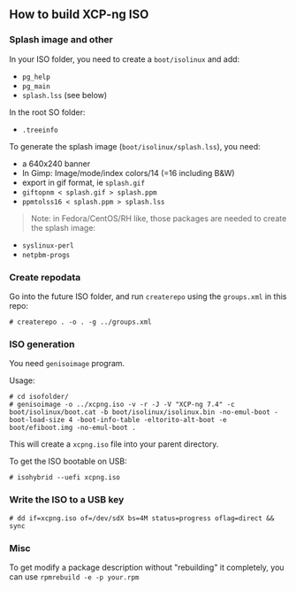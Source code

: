 ## How to build XCP-ng ISO

### Splash image and other

In your ISO folder, you need to create a `boot/isolinux` and add:

* `pg_help`
* `pg_main`
* `splash.lss` (see below)

In the root SO folder:

* `.treeinfo`

To generate the splash image (`boot/isolinux/splash.lss`), you need:

* a 640x240 banner
* In Gimp: Image/mode/index colors/14 (=16 including B&W)
* export in gif format, ie `splash.gif`
* `giftopnm < splash.gif > splash.ppm`
* `ppmtolss16 < splash.ppm > splash.lss`

> Note: in Fedora/CentOS/RH like, those packages are needed to create the splash image:

* `syslinux-perl`
* `netpbm-progs`

### Create repodata

Go into the future ISO folder, and run `createrepo` using the `groups.xml` in this repo:


```
# createrepo . -o . -g ../groups.xml
```

### ISO generation

You need `genisoimage` program.

Usage:

```
# cd isofolder/
# genisoimage -o ../xcpng.iso -v -r -J -V "XCP-ng 7.4" -c boot/isolinux/boot.cat -b boot/isolinux/isolinux.bin -no-emul-boot -boot-load-size 4 -boot-info-table -eltorito-alt-boot -e boot/efiboot.img -no-emul-boot .
```

This will create a `xcpng.iso` file into your parent directory.

To get the ISO bootable on USB:

```
# isohybrid --uefi xcpng.iso
```
### Write the ISO to a USB key

```
# dd if=xcpng.iso of=/dev/sdX bs=4M status=progress oflag=direct && sync
```

### Misc

To get modify a package description without "rebuilding" it completely, you can use `rpmrebuild -e -p your.rpm`